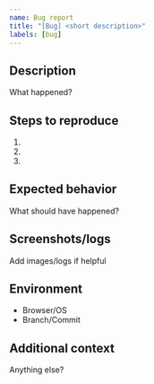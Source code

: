 ```yaml
---
name: Bug report
title: "[Bug] <short description>"
labels: [bug]
---
```


## Description

What happened?

## Steps to reproduce

1.
2.
3.

## Expected behavior

What should have happened?

## Screenshots/logs

Add images/logs if helpful

## Environment

- Browser/OS
- Branch/Commit

## Additional context

Anything else?

